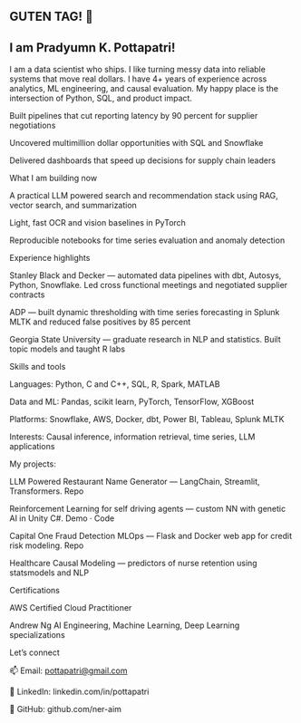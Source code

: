 ## GUTEN TAG! 👋
## I am Pradyumn K. Pottapatri!

I am a data scientist who ships. I like turning messy data into reliable systems that move real dollars. I have 4+ years of experience across analytics, ML engineering, and causal evaluation. My happy place is the intersection of Python, SQL, and product impact.

Built pipelines that cut reporting latency by 90 percent for supplier negotiations

Uncovered multimillion dollar opportunities with SQL and Snowflake

Delivered dashboards that speed up decisions for supply chain leaders

What I am building now

A practical LLM powered search and recommendation stack using RAG, vector search, and summarization

Light, fast OCR and vision baselines in PyTorch

Reproducible notebooks for time series evaluation and anomaly detection

Experience highlights

Stanley Black and Decker — automated data pipelines with dbt, Autosys, Python, Snowflake. Led cross functional meetings and negotiated supplier contracts

ADP — built dynamic thresholding with time series forecasting in Splunk MLTK and reduced false positives by 85 percent

Georgia State University — graduate research in NLP and statistics. Built topic models and taught R labs

Skills and tools

Languages: Python, C and C++, SQL, R, Spark, MATLAB

Data and ML: Pandas, scikit learn, PyTorch, TensorFlow, XGBoost

Platforms: Snowflake, AWS, Docker, dbt, Power BI, Tableau, Splunk MLTK

Interests: Causal inference, information retrieval, time series, LLM applications

My projects:

LLM Powered Restaurant Name Generator — LangChain, Streamlit, Transformers. Repo

Reinforcement Learning for self driving agents — custom NN with genetic AI in Unity C#. Demo · Code

Capital One Fraud Detection MLOps — Flask and Docker web app for credit risk modeling. Repo

Healthcare Causal Modeling — predictors of nurse retention using statsmodels and NLP

Certifications

AWS Certified Cloud Practitioner

Andrew Ng AI Engineering, Machine Learning, Deep Learning specializations

Let’s connect

📫 Email: pottapatri@gmail.com

💼 LinkedIn: linkedin.com/in/pottapatri

🧰 GitHub: github.com/ner-aim
